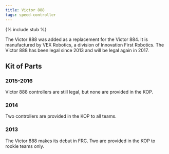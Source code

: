 ```yaml
---
title: Victor 888
tags: speed-controller
---
```


{% include stub %}

The Victor 888 was added as a replacement for the Victor 884. It is manufactured by VEX Robotics, a division of Innovation First Robotics. The Victor 888 has been legal since 2013 and will be legal again in 2017.

## Kit of Parts

### 2015-2016

Victor 888 controllers are still legal, but none are provided in the KOP.

### 2014

Two controllers are provided in the KOP to all teams.

### 2013

The Victor 888 makes its debut in FRC. Two are provided in the KOP to rookie teams only.
